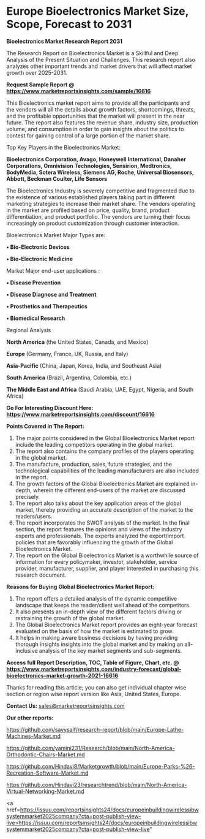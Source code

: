  # Europe Bioelectronics Market Size, Scope, Forecast to 2031

<strong>Bioelectronics Market Research Report 2031</strong>

The Research Report on Bioelectronics Market is a Skillful and Deep Analysis of the Present Situation and Challenges. This research report also analyzes other important trends and market drivers that will affect market growth over 2025-2031.

<strong>Request Sample Report @ <a href=https://www.marketreportsinsights.com/sample/16616>https://www.marketreportsinsights.com/sample/16616</a></strong>

This Bioelectronics market report aims to provide all the participants and the vendors will all the details about growth factors, shortcomings, threats, and the profitable opportunities that the market will present in the near future. The report also features the revenue share, industry size, production volume, and consumption in order to gain insights about the politics to contest for gaining control of a large portion of the market share.

Top Key Players in the Bioelectronics Market:

<strong>Bioelectronics Corporation, Avago, Honeywell International, Danaher Corporations, Omnivision Technologies, Sensirion, Medtronics, BodyMedia, Sotera Wireless, Siemens AG, Roche, Universal Biosensors, Abbott, Beckman Coulter, Life Sensors</strong>

The Bioelectronics Industry is severely competitive and fragmented due to the existence of various established players taking part in different marketing strategies to increase their market share. The vendors operating in the market are profiled based on price, quality, brand, product differentiation, and product portfolio. The vendors are turning their focus increasingly on product customization through customer interaction.

Bioelectronics Market Major Types are:

<strong>• Bio-Electronic Devices

• Bio-Electronic Medicine</strong>

Market Major end-user applications :

<strong>• Disease Prevention

• Disease Diagnose and Treatment

• Prosthetics and Therapeutics

• Biomedical Research</strong>

Regional Analysis

</u><strong><b>North America</b></strong> (the United States, Canada, and Mexico)

<strong><b>Europe </b></strong>(Germany, France, UK, Russia, and Italy)

<strong><b>Asia-Pacific</b></strong> (China, Japan, Korea, India, and Southeast Asia)

<strong><b>South America</b></strong> (Brazil, Argentina, Colombia, etc.)

<strong><b>The Middle East and Africa</b></strong> (Saudi Arabia, UAE, Egypt, Nigeria, and South Africa)

<strong>Go For Interesting Discount Here: <a href=https://www.marketreportsinsights.com/discount/16616>https://www.marketreportsinsights.com/discount/16616</a></strong>

<strong>Points Covered in The Report:</strong>
<ol>
  <li>The major points considered in the Global Bioelectronics Market report include the leading competitors operating in the global market.</li>
  <li>The report also contains the company profiles of the players operating in the global market.</li>
  <li>The manufacture, production, sales, future strategies, and the technological capabilities of the leading manufacturers are also included in the report.</li>
  <li>The growth factors of the Global Bioelectronics Market are explained in-depth, wherein the different end-users of the market are discussed precisely.</li>
  <li>The report also talks about the key application areas of the global market, thereby providing an accurate description of the market to the readers/users.</li>
  <li>The report incorporates the SWOT analysis of the market. In the final section, the report features the opinions and views of the industry experts and professionals. The experts analyzed the export/import policies that are favorably influencing the growth of the Global Bioelectronics Market.</li>
  <li>The report on the Global Bioelectronics Market is a worthwhile source of information for every policymaker, investor, stakeholder, service provider, manufacturer, supplier, and player interested in purchasing this research document.</li>
</ol>
<strong>Reasons for Buying Global Bioelectronics Market Report:</strong>

<ol>
  <li>The report offers a detailed analysis of the dynamic competitive landscape that keeps the reader/client well ahead of the competitors.</li>
  <li>It also presents an in-depth view of the different factors driving or restraining the growth of the global market.</li>
  <li>The Global Bioelectronics Market report provides an eight-year forecast evaluated on the basis of how the market is estimated to grow.</li>
  <li>It helps in making aware business decisions by having providing thorough insights insights into the global market and by making an all-inclusive analysis of the key market segments and sub-segments.</li>
</ol>
<strong>Access full Report Description, TOC, Table of Figure, Chart, etc. @ <a href=https://www.marketreportsinsights.com/industry-forecast/global-bioelectronics-market-growth-2021-16616>https://www.marketreportsinsights.com/industry-forecast/global-bioelectronics-market-growth-2021-16616</a></strong>


Thanks for reading this article; you can also get individual chapter wise section or region wise report version like Asia, United States, Europe.

<strong>Contact Us:</strong>
sales@marketreportsinsights.com

<strong>Our other reports:</strong>

<a href=https://github.com/sayysaif/research-report/blob/main/Europe-Lathe-Machines-Market.md>https://github.com/sayysaif/research-report/blob/main/Europe-Lathe-Machines-Market.md</a>

<a href=https://github.com/yamini231/Research/blob/main/North-America-Orthodontic-Chairs-Market.md>https://github.com/yamini231/Research/blob/main/North-America-Orthodontic-Chairs-Market.md</a>

<a href=https://github.com/Hindavi8/Marketgrowth/blob/main/Europe-Parks-%26-Recreation-Software-Market.md>https://github.com/Hindavi8/Marketgrowth/blob/main/Europe-Parks-%26-Recreation-Software-Market.md</a>

<a href=https://github.com/Hindavi23/researchtrend/blob/main/North-America-Virtual-Networking-Market.md>https://github.com/Hindavi23/researchtrend/blob/main/North-America-Virtual-Networking-Market.md</a>

<a href=https://issuu.com/reportsinsights24/docs/europeinbuildingwirelessibwsystemmarket2025company?cta=post-publish-view-live>https://issuu.com/reportsinsights24/docs/europeinbuildingwirelessibwsystemmarket2025company?cta=post-publish-view-live</a>"
